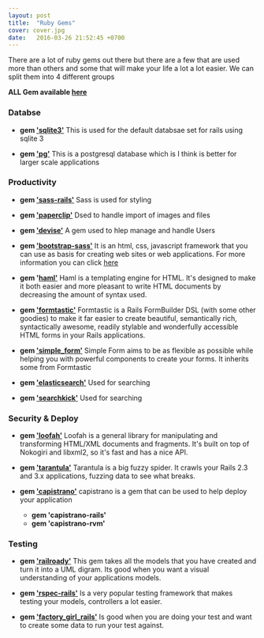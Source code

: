 ```yaml
---
layout: post
title:  "Ruby Gems"
cover: cover.jpg
date:   2016-03-26 21:52:45 +0700
---
```


There are a lot of ruby gems out there but there are a few that are used more than others and some that will make your life a lot a lot easier. We can split them into 4 different groups

**ALL Gem available [here][ruby-all-gem]**

### Databse 

* **gem ['sqlite3'][sql3-gem]** This is used for the default databsae set for rails using sqlite 3 

* **gem ['pg'][postgresql-gem]** This is a postgresql database which is I think is better for larger scale applications 


### Productivity 
* **gem ['sass-rails'][sass-gem]** Sass is used for styling

* **gem ['paperclip'][paperclip-gem]** Dsed to handle import of images and files

* **gem ['devise'][devise-gem]** A gem used to hlep manage and handle Users

* **gem ['bootstrap-sass'][boot-strap-gem]** It is an html, css, javascript framework that you can use as basis for creating web sites or web applications. For more information you can click [here][get-bootstrap] 

* **gem '[haml'][haml-gem]**  Haml is a templating engine for HTML. It's designed to make it both easier and more pleasant to write HTML documents by decreasing the amount of syntax used. 

* **gem ['formtastic'][formtastic-gem]** Formtastic is a Rails FormBuilder DSL (with some other goodies) to make it far easier to create beautiful, semantically rich, syntactically awesome, readily stylable and wonderfully accessible HTML forms in your Rails applications.

* **gem ['simple_form'][simple-form-gem]** Simple Form aims to be as flexible as possible while helping you with powerful components to create your forms. It inherits some from Formtastic

* **gem ['elasticsearch'][elasticsearch-gem]** Used for searching

* **gem ['searchkick'][searchkick-gem]** Used for searching


### Security & Deploy

* **gem ['loofah'][loofah-gem]** Loofah is a general library for manipulating and transforming HTML/XML documents and fragments. It's built on top of Nokogiri and libxml2, so it's fast and has a nice API.

* **gem ['tarantula'][tarantula-gem]** Tarantula is a big fuzzy spider. It crawls your Rails 2.3 and 3.x applications, fuzzing data to see what breaks.

* **gem ['capistrano'][capistrano-gem]** capistrano is a gem that can be used to help deploy your application
	* **gem 'capistrano-rails'**
	* **gem 'capistrano-rvm'**


### Testing

* **gem ['railroady'][railroady-gem]** 	This gem takes all the models that you have created and turn it into a UML digram. Its good when you want a visual understanding of your applications models.

* **gem ['rspec-rails'][rspec-gem]** Is a very popular testing framework that makes testing your models, controllers a lot easier. 

* **gem ['factory_girl_rails'][factory-girls-gem]** Is good when you are doing your test and want to create some data to run your test against. 

[ruby-all-gem]: https://rubygems.org
[get-bootstrap]: http://getbootstrap.com
[railroady-gem]: https://github.com/preston/railroady
[loofah-gem]: https://github.com/flavorjones/loofah
[tarantula-gem]: https://github.com/relevance/tarantula
[capistrano-gem]: https://github.com/capistrano/capistrano
[searchkick-gem]: https://github.com/ankane/searchkick
[elasticsearch-gem]: https://github.com/elastic/elasticsearch-ruby
[paperclip-gem]: https://github.com/thoughtbot/paperclip
[sass-gem]: https://github.com/rails/sass-rails
[boot-strap-gem]: https://github.com/twbs/bootstrap-sass
[postgresql-gem]: https://bitbucket.org/ged/ruby-pg/wiki/Home
[sql3-gem]: https://github.com/sparklemotion/sqlite3-ruby
[devise-gem]: https://github.com/plataformatec/devise
[tarantula-gem]: https://github.com/relevance/tarantula
[loofah-gem]: https://github.com/flavorjones/loofah
[formtastic-gem]: https://github.com/justinfrench/formtastic
[simple-form-gem]: https://github.com/plataformatec/simple_form
[factory-girls-gem]: https://github.com/thoughtbot/factory_girl_rails
[rspec-gem]: https://github.com/rspec/rspec-rails
[haml-gem]: https://github.com/haml/haml


